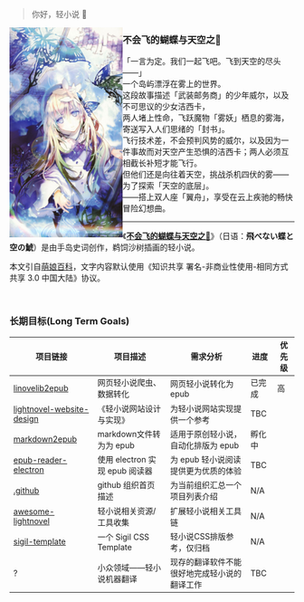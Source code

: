 > 你好，轻小说 👋

<!--

**Here are some ideas to get you started:**

🙋‍♀️ A short introduction - what is your organization all about?
🌈 Contribution guidelines - how can the community get involved?
👩‍💻 Useful resources - where can the community find your docs? Is there anything else the community should know?
🍿 Fun facts - what does your team eat for breakfast?
🧙 Remember, you can do mighty things with the power of [Markdown](https://docs.github.com/github/writing-on-github/getting-started-with-writing-and-formatting-on-github/basic-writing-and-formatting-syntax)
-->

<img src="https://github.com/lightnovel-center/.github/blob/main/profile/assets/jessica-1.jpeg" align="left" width="200px"/>

### 不会飞的蝴蝶与天空之𩾇

<p>
「一言为定。我们一起飞吧。飞到天空的尽头——」<br>
一个岛屿漂浮在雾上的世界。<br>
这段故事描述「武装邮务商」的少年威尔，以及不可思议的少女洁西卡，<br>
两人堵上性命，飞跃魔物「雾妖」栖息的雾海，寄送写入人们思绪的「封书」。<br>
飞行技术差，不会预判风势的威尔，以及因为一件事故而对天空产生恐惧的洁西卡；两人必须互相截长补短才能飞行。<br>
但他们还是向往着天空，挑战杀机四伏的雾——为了探索「天空的底层」。<br>
——搭上双人座「翼舟」，享受在云上疾驰的畅快冒险幻想曲。<br>
</p>

---

《[**不会飞的蝴蝶与天空之𩾇**](https://zh.moegirl.org.cn/%E4%B8%8D%E4%BC%9A%E9%A3%9E%E7%9A%84%E8%9D%B4%E8%9D%B6%E4%B8%8E%E5%A4%A9%E7%A9%BA%E4%B9%8B%F0%A9%BE%87)》（日语：**飛べない蝶と空の鯱**）是由手岛史词创作，鹈饲沙树插画的轻小说。

本文引自[萌娘百科](https://zh.moegirl.org.cn)，文字内容默认使用《知识共享 署名-非商业性使用-相同方式共享 3.0 中国大陆》协议。

<br clear="left"/>

### 长期目标(Long Term Goals)

| 项目链接                                                     | 项目描述                       | 需求分析                                     | 进度   | 优先级 |
| ------------------------------------------------------------ | ------------------------------ | -------------------------------------------- | ------ | ------ |
| [linovelib2epub](https://github.com/lightnovel-center/linovelib2epub) | 网页轻小说爬虫、数据转化       | 网页轻小说转化为 epub                        | 已完成 | 高     |
| [lightnovel-website-design](https://github.com/lightnovel-center/lightnovel-website-design) | 《轻小说网站设计与实现》       | 为轻小说网站实现提供一个参考                 | TBC    |        |
| [markdown2epub](https://github.com/lightnovel-center/markdown2epub) | markdown文件转为为 epub        | 适用于原创轻小说，自动化排版为 epub          | 孵化中 |        |
| [epub-reader-electron](https://github.com/lightnovel-center/epub-reader-electron) | 使用 electron 实现 epub 阅读器 | 为 epub 轻小说阅读提供更为优质的体验         | TBC    |        |
| [.github](https://github.com/lightnovel-center/.github)      | github 组织首页描述            | 为当前组织汇总一个项目列表介绍               | N/A    |        |
| [awesome-lightnovel](https://github.com/lightnovel-center/awesome-lightnovel) | 轻小说相关资源/工具收集        | 扩展轻小说相关工具链                         | N/A    |        |
| [sigil-template](https://github.com/lightnovel-center/sigil-template) | 一个 Sigil CSS Template        | 轻小说CSS排版参考，仅归档                    | N/A    |        |
| ?                                                            | 小众领域——轻小说机器翻译       | 现存的翻译软件不能很好地完成轻小说的翻译工作 | TBC    |        |

